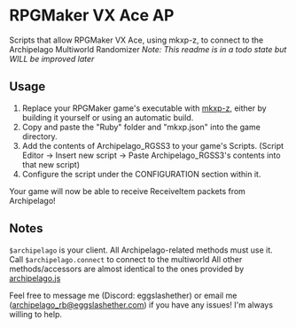 # RPGMaker VX Ace AP
 Scripts that allow RPGMaker VX Ace, using mkxp-z, to connect to the Archipelago Multiworld Randomizer
 *Note: This readme is in a todo state but WILL be improved later*

 ## Usage
 1. Replace your RPGMaker game's executable with [mkxp-z](https://github.com/mkxp-z/mkxp-z), either by building it yourself or using an automatic build.
 2. Copy and paste the "Ruby" folder and "mkxp.json" into the game directory.
 3. Add the contents of Archipelago_RGSS3 to your game's Scripts. (Script Editor -> Insert new script -> Paste Archipelago_RGSS3's contents into that new script)
 4. Configure the script under the CONFIGURATION section within it.

Your game will now be able to receive ReceiveItem packets from Archipelago!

## Notes
`$archipelago` is your client. All Archipelago-related methods must use it.
Call `$archipelago.connect` to connect to the multiworld
All other methods/accessors are almost identical to the ones provided by [archipelago.js](https://thephar.github.io/Archipelago.JS/)

Feel free to message me (Discord: eggslashether) or email me (archipelago_rb@eggslashether.com) if you have any issues! I'm always willing to help.
